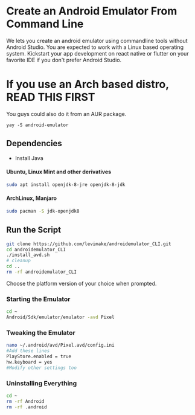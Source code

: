 # Create an Android Emulator From Command Line

We lets you create an android emulator using commandline tools without Android Studio. You are expected to work with a Linux based operating system. Kickstart your app development on react native or flutter on your favorite IDE if you don't prefer Android Studio.

# If you use an Arch based distro, READ THIS FIRST
You guys could also do it from an AUR package.
```
yay -S android-emulator
```

## Dependencies
- Install Java
#### Ubuntu, Linux Mint and other derivatives
```sh
sudo apt install openjdk-8-jre openjdk-8-jdk
```
#### ArchLinux, Manjaro
```sh
sudo pacman -S jdk-openjdk8
```
  
## Run the Script
```sh
git clone https://github.com/levimake/androidemulator_CLI.git
cd androidemulator_CLI
./install_avd.sh
# cleanup
cd ..
rm -rf androidemulator_CLI
```


Choose the platform version of your choice when prompted.

### Starting the Emulator
```sh
cd ~
Android/Sdk/emulator/emulator -avd Pixel
```

### Tweaking the Emulator
```sh
nano ~/.android/avd/Pixel.avd/config.ini
#Add these lines
PlayStore.enabled = true
hw.keyboard = yes
#Modify other settings too
```

### Uninstalling Everything
```sh
cd ~
rm -rf Android
rm -rf .android
```

